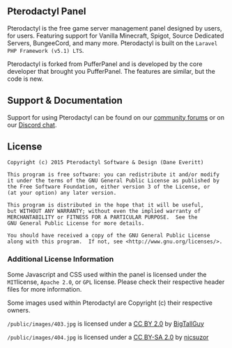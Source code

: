 ## Pterodactyl Panel
Pterodactyl is the free game server management panel designed by users, for users. Featuring support for Vanilla Minecraft, Spigot, Source Dedicated Servers, BungeeCord, and many more. Pterodactyl is built on the `Laravel PHP Framework (v5.1) LTS`.

Pterodactyl is forked from PufferPanel and is developed by the core developer that brought you PufferPanel. The features are similar, but the code is new.

## Support & Documentation
Support for using Pterodactyl can be found on our [community forums](https://community.pterodactyl.io) or on our [Discord chat](https://discord.gg/0gYt8oU8QOkDhKLS).

## License
```
Copyright (c) 2015 Pterodactyl Software & Design (Dane Everitt)

This program is free software: you can redistribute it and/or modify
it under the terms of the GNU General Public License as published by
the Free Software Foundation, either version 3 of the License, or
(at your option) any later version.

This program is distributed in the hope that it will be useful,
but WITHOUT ANY WARRANTY; without even the implied warranty of
MERCHANTABILITY or FITNESS FOR A PARTICULAR PURPOSE.  See the
GNU General Public License for more details.

You should have received a copy of the GNU General Public License
along with this program.  If not, see <http://www.gnu.org/licenses/>.
```

### Additional License Information
Some Javascript and CSS used within the panel is licensed under the `MIT`license, `Apache 2.0`, or `GPL` license. Please check their respective header files for more information.

Some images used within Pterodactyl are Copyright (c) their respective owners.

`/public/images/403.jpg` is licensed under a [CC BY 2.0](http://creativecommons.org/licenses/by/2.0/) by [BigTallGuy](http://flickr.com/photos/bigtallguy/)

`/public/images/404.jpg` is licensed under a [CC BY-SA 2.0](http://creativecommons.org/licenses/by-sa/2.0/) by [nicsuzor](http://flickr.com/photos/nicsuzor/)
